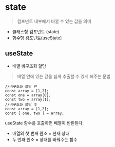 # state
> 컴포넌트 내부에서 바뀔 수 있는 값을 의미

- 클래스형 컴포넌트 (state)
- 함수형 컴포넌트(useState)

## useState
- 배열 비구조화 할당
>배열 안에 있는 값을 쉽게 추출할 수 있게 해주는 문법
```JS
//비구조화 할당 전
const array = [1,2];
const one = array[0];
const two = array[1];
//비구조화 할당 후
const array = [1,2];
const [ one, two ] = array;
```
useState 함수를 호출하면 배열이 반환된다.
- 배열의 첫 번째 원소 = 현재 상태
- 두 번째 원소 = 상태를 바꿔주는 함수
